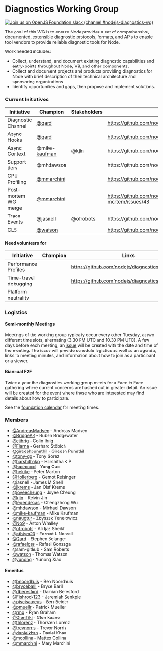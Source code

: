 # Diagnostics Working Group

[![Join us on OpenJS Foundation slack (channel #nodejs-diagnostics-wg)](https://img.shields.io/badge/Join%20us%20on-openjs%20foundation.slack-blue)](https://openjs-foundation.slack.com/archives/C025TDEBHN1)

The goal of this WG is to ensure Node provides a set of comprehensive, documented, extensible diagnostic protocols, formats, and APIs to enable tool vendors to provide reliable diagnostic tools for Node.

Work needed includes:
- Collect, understand, and document existing diagnostic capabilities and entry-points throughout Node, V8, and other components.
- Collect and document projects and products providing diagnostics for Node with brief description of their technical architecture and sponsoring organizations.
- Identify opportunities and gaps, then propose and implement solutions.

### Current Initiatives

| Initiative           | Champion                                         | Stakeholders                             | Links
|----------------------|--------------------------------------------------|------------------------------------------|-------------------------------------------------
| Diagnostic Channel   | [@qard](https://github.com/qard)                 |                                          | https://github.com/nodejs/diagnostics/issues/180
| Async Hooks          | [@qard](https://github.com/qard)                 |                                          | https://github.com/nodejs/diagnostics/issues/124
| Async Context        | [@mike-kaufman](https://github.com/mike-kaufman) | [@kjin](https://github.com/kjin)         | https://github.com/nodejs/diagnostics/issues/107
| Support tiers        | [@mhdawson](https://github.com/mhdawson)         |                                          | https://github.com/nodejs/diagnostics/issues/157
| CPU Profiling        | [@mmarchini](https://github.com/mmarchini)       |                                          | https://github.com/nodejs/diagnostics/issues/148
| Post-mortem WG merge | [@mmarchini](https://github.com/mmarchini)       |                                          | https://github.com/nodejs/post-mortem/issues/48
| Trace Events         | [@jasnell](https://github.com/jasnell)           | [@ofrobots](https://github.com/ofrobots) | https://github.com/nodejs/diagnostics/issues/84
| CLS                  | [@watson](https://github.com/watson)             |                                          | https://github.com/nodejs/node/pull/26540

#### Need volunteers for

| Initiative            | Champion      | Links                                            |
|-----------------------|---------------|--------------------------------------------------|
| Performance Profiles  |               | https://github.com/nodejs/diagnostics/issues/161 |
| Time-travel debugging |               | https://github.com/nodejs/diagnostics/issues/164 |
| Platform neutrality   |               |                                                  |

### Logistics

#### Semi-monthly Meetings

Meetings of the working group typically occur every other Tuesday, at two different time slots, alternating (3.30 PM UTC and 10.30 PM UTC). A few days before each
meeting, an [issue](https://github.com/nodejs/diagnostics/issues) will be created with the
date and time of the meeting. The issue will provide schedule logistics as well as an agenda,
links to meeting minutes, and information about how to join as a participant or a viewer.

#### Biannual F2F

Twice a year the diagnostics working group meets for a Face to Face gathering where current
concerns are hashed out in greater detail. An issue will be created for the event where
those who are interested may find details about how to participate.

See the [foundation calendar](https://nodejs.org/calendar) for meeting times.

### Members

<!-- ncu-team-sync.team(nodejs/diagnostics) -->

- [@AndreasMadsen](https://github.com/AndreasMadsen) - Andreas Madsen
- [@BridgeAR](https://github.com/BridgeAR) - Ruben Bridgewater
- [@cjihrig](https://github.com/cjihrig) - Colin Ihrig
- [@Flarna](https://github.com/Flarna) - Gerhard Stöbich
- [@gireeshpunathil](https://github.com/gireeshpunathil) - Gireesh Punathil
- [@tony-go](https://github.com/tony-go) - Tony Gorez
- [@harshithakp](https://github.com/harshithaKP) - Harshitha K P
- [@hashseed](https://github.com/hashseed) - Yang Guo
- [@hekike](https://github.com/hekike) - Peter Marton
- [@Hollerberg](https://github.com/Hollerberg) - Gernot Reisinger
- [@jasnell](https://github.com/jasnell) - James M Snell
- [@jkrems](https://github.com/jkrems) - Jan Olaf Krems
- [@joyeecheung](https://github.com/joyeecheung) - Joyee Cheung
- [@kjin](https://github.com/kjin) - Kelvin Jin
- [@legendecas](https://github.com/legendecas) - Chengzhong Wu
- [@mhdawson](https://github.com/mhdawson) - Michael Dawson
- [@mike-kaufman](https://github.com/mike-kaufman) - Mike Kaufman
- [@naugtur](https://github.com/naugtur) - Zbyszek Tenerowicz
- [@No9](https://github.com/No9) - Anton Whalley
- [@ofrobots](https://github.com/ofrobots) - Ali Ijaz Sheikh
- [@othiym23](https://github.com/othiym23) - Forrest L Norvell
- [@Qard](https://github.com/Qard) - Stephen Belanger
- [@rafaelgss](https://github.com/RafaelGSS) - Rafael Gonzaga
- [@sam-github](https://github.com/sam-github) - Sam Roberts
- [@watson](https://github.com/watson) - Thomas Watson
- [@yunong](https://github.com/yunong) - Yunong Xiao


<!-- ncu-team-sync end -->

#### Emeritus

- [@bnoordhuis](https://github.com/bnoordhuis) - Ben Noordhuis
- [@brycebaril](https://github.com/brycebaril) - Bryce Baril
- [@dberesford](https://github.com/dberesford) - Damian Beresford
- [@Fishrock123](https://github.com/Fishrock123) - Jeremiah Senkpiel
- [@piscisaureus](https://github.com/piscisaureus) - Bert Belder
- [@pmuellr](https://github.com/pmuellr) - Patrick Mueller
- [@rmg](https://github.com/rmg) - Ryan Graham
- [@GlenTiki](https://github.com/GlenTiki) - Glen Keane
- [@thlorenz](https://github.com/thlorenz) - Thorsten Lorenz
- [@trevnorris](https://github.com/trevnorris) - Trevor Norris
- [@danielkhan](https://github.com/danielkhan) - Daniel Khan
- [@mcollina](https://github.com/mcollina) - Matteo Collina
- [@mmarchini](https://github.com/mmarchini) - Mary Marchini
